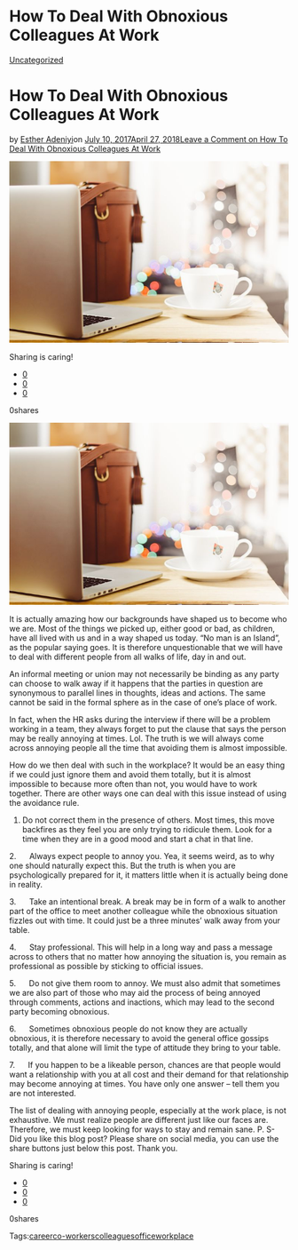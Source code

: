 # How To Deal With Obnoxious Colleagues At Work

[Uncategorized](https://estheradeniyi.com/category/uncategorized/)
# How To Deal With Obnoxious Colleagues At Work

by [Esther Adeniyi](https://estheradeniyi.com/author/esther-adeniyi/)on [July 10, 2017April 27, 2018](https://estheradeniyi.com/how-to-deal-with-obnoxious-colleagues/)[Leave a Comment on How To Deal With Obnoxious Colleagues At Work](https://estheradeniyi.com/how-to-deal-with-obnoxious-colleagues/#respond)

![](images/desk-918425__480.jpg)

Sharing is caring!

- [0](https://www.facebook.com/sharer/sharer.php?u=https%3A%2F%2Festheradeniyi.com%2Fhow-to-deal-with-obnoxious-colleagues%2F&amp;t=How%20To%20Deal%20With%20Obnoxious%20Colleagues%20At%20Work)
- [0](https://twitter.com/intent/tweet?text=How%20To%20Deal%20With%20Obnoxious%20Colleagues%20At%20Work&amp;url=https%3A%2F%2Festheradeniyi.com%2Fhow-to-deal-with-obnoxious-colleagues%2F)
- [0](#)

0shares

[![](images/desk-918425__480.jpg)](images/desk-918425__480.jpg)

 It is actually amazing how our backgrounds have shaped us to
 become who we are. Most of the things we picked up, either good or bad, as
 children, have all lived with us and in a way shaped us today. &#x201C;No man is an
 Island&#x201D;, as the popular saying goes. It is therefore unquestionable that we
 will have to deal with different people from all walks of life, day in and out.

 An informal meeting or union may not necessarily be binding
 as any party can choose to walk away if it happens that the parties in question
 are synonymous to parallel lines in thoughts, ideas and actions. The same
 cannot be said in the formal sphere as in the case of one&#x2019;s place of work.

 In fact, when the HR asks during the interview if there will
 be a problem working in a team, they always forget to put the clause that says
 the person may be really annoying at times. Lol. The truth is we will always
 come across annoying people all the time that avoiding them is almost impossible.

 How do we then deal with such in the workplace? It would be
 an easy thing if we could just ignore them and avoid them totally, but it is
 almost impossible to because more often than not, you would have to work
 together. There are other ways one can deal with this issue instead of using
 the avoidance rule.

 1. Do not correct them in the presence of others. Most
 times, this move backfires as they feel you are only trying to ridicule them.
 Look for a time when they are in a good mood and start a chat in that line.

 2.&#xA0;&#xA0;&#xA0;&#xA0;&#xA0;
 Always expect people to annoy you. Yea, it seems
 weird, as to why one should naturally expect this. But the truth is when you
 are psychologically prepared for it, it matters little when it is actually
 being done in reality.

 3.&#xA0;&#xA0;&#xA0;&#xA0;&#xA0;
 Take an intentional break. A break may be in
 form of a walk to another part of the office to meet another colleague while
 the obnoxious situation fizzles out with time. It could just be a three minutes&#x2019;
 walk away from your table.

 4.&#xA0;&#xA0;&#xA0;&#xA0;&#xA0;
 Stay professional. This will help in a
 long way and pass a message across to others that no matter how annoying the
 situation is, you remain as professional as possible by sticking to official issues.

 5.&#xA0;&#xA0;&#xA0;&#xA0;&#xA0;
 Do not give them room to annoy. We must also
 admit that sometimes we are also part of those who may aid the process of being
 annoyed through comments, actions and inactions, which may lead to the second
 party becoming obnoxious.

 6.&#xA0;&#xA0;&#xA0;&#xA0;&#xA0;
 Sometimes obnoxious people do not know they are actually
 obnoxious, it is therefore necessary to avoid the general office gossips totally,
 and that alone will limit the type of attitude they bring to your table.

 7.&#xA0;&#xA0;&#xA0;&#xA0;&#xA0;
 If you happen to be a likeable person, chances
 are that people would want a relationship with you at all cost and their demand
 for that relationship may become annoying at times. You have only one answer &#x2013;
 tell them you are not interested.

 The list of dealing with annoying people, especially at the
 work place, is not exhaustive. We must realize people are different just like
 our faces are. Therefore, we must keep looking for ways to stay and remain
 sane.
P. S- Did you like this blog post? Please share on social media, you can use the share buttons just below this post. Thank you.&#xA0;

Sharing is caring!

- [0](https://www.facebook.com/sharer/sharer.php?u=https%3A%2F%2Festheradeniyi.com%2Fhow-to-deal-with-obnoxious-colleagues%2F&amp;t=How%20To%20Deal%20With%20Obnoxious%20Colleagues%20At%20Work)
- [0](https://twitter.com/intent/tweet?text=How%20To%20Deal%20With%20Obnoxious%20Colleagues%20At%20Work&amp;url=https%3A%2F%2Festheradeniyi.com%2Fhow-to-deal-with-obnoxious-colleagues%2F)
- [0](#)

0shares

Tags:[career](https://estheradeniyi.com/tag/career/)[co-workers](https://estheradeniyi.com/tag/co-workers/)[colleagues](https://estheradeniyi.com/tag/colleagues/)[office](https://estheradeniyi.com/tag/office/)[workplace](https://estheradeniyi.com/tag/workplace/)